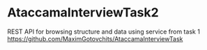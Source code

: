 # AtaccamaInterviewTask2
REST API for browsing structure and data using service from task 1 https://github.com/MaximGotovchits/AtaccamaInterviewTask
